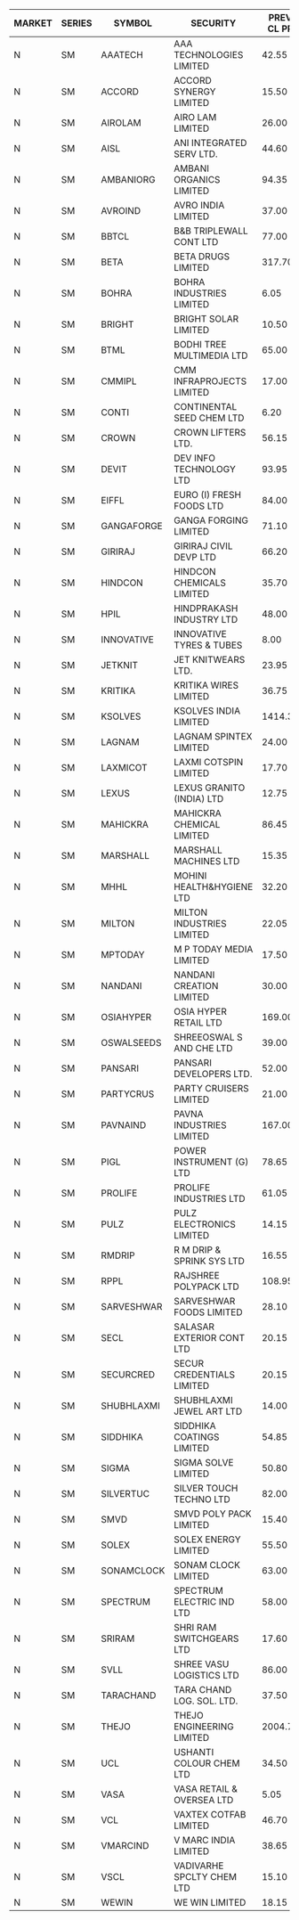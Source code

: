 


| MARKET | SERIES | SYMBOL | SECURITY | PREV CL PR | OPEN PRICE | HIGH PRICE | LOW PRICE | CLOSE PRICE | NET TRDVAL | NET TRDQTY | CORP IND | HI 52 WK | LO 52 WK |
| ----- | ----- | ----- | ----- | ----- | ----- | ----- | ----- | ----- | ----- | ----- | ----- | ----- | ----- |
| N | SM | AAATECH | AAA TECHNOLOGIES LIMITED | 42.55 | 42.70 | 42.70 | 42.70 | 42.70 | 128100.00 | 3000 |  | 51.00 | 42.00 |
| N | SM | ACCORD | ACCORD SYNERGY LIMITED | 15.50 | 15.05 | 16.25 | 15.05 | 16.25 | 125200.00 | 8000 |  | 27.00 | 10.25 |
| N | SM | AIROLAM | AIRO LAM LIMITED | 26.00 | 26.00 | 26.00 | 26.00 | 26.00 | 156000.00 | 6000 |  | 36.00 | 17.35 |
| N | SM | AISL | ANI INTEGRATED SERV LTD. | 44.60 | 46.70 | 46.70 | 44.25 | 44.60 | 1178520.00 | 26400 |  | 46.70 | 17.45 |
| N | SM | AMBANIORG | AMBANI ORGANICS LIMITED | 94.35 | 89.65 | 89.65 | 89.65 | 89.65 | 358600.00 | 4000 |  | 114.85 | 42.35 |
| N | SM | AVROIND | AVRO INDIA LIMITED | 37.00 | 39.00 | 39.00 | 39.00 | 39.00 | 78000.00 | 2000 |  | 51.00 | 35.00 |
| N | SM | BBTCL | B&B TRIPLEWALL CONT LTD | 77.00 | 78.60 | 78.95 | 78.60 | 78.80 | 1418700.00 | 18000 |  | 83.95 | 27.20 |
| N | SM | BETA | BETA DRUGS LIMITED | 317.70 | 333.55 | 333.55 | 333.55 | 333.55 | 2401560.00 | 7200 |  | 333.55 | 43.30 |
| N | SM | BOHRA | BOHRA INDUSTRIES LIMITED | 6.05 | 6.35 | 6.35 | 6.30 | 6.35 | 152200.00 | 24000 |  | 6.35 | .95 |
| N | SM | BRIGHT | BRIGHT SOLAR LIMITED | 10.50 | 10.00 | 10.25 | 10.00 | 10.25 | 150750.00 | 15000 |  | 15.55 | 5.25 |
| N | SM | BTML | BODHI TREE MULTIMEDIA LTD | 65.00 | 71.50 | 71.90 | 71.50 | 71.50 | 343920.00 | 4800 |  | 96.00 | 64.05 |
| N | SM | CMMIPL | CMM INFRAPROJECTS LIMITED | 17.00 | 16.15 | 16.90 | 16.15 | 16.85 | 1603200.00 | 99000 |  | 19.65 | 2.25 |
| N | SM | CONTI | CONTINENTAL SEED CHEM LTD | 6.20 | 5.90 | 6.50 | 5.90 | 5.90 | 204146.25 | 33330 |  | 14.60 | 5.20 |
| N | SM | CROWN | CROWN LIFTERS LTD. | 56.15 | 56.15 | 56.15 | 56.15 | 56.15 | 56150.00 | 1000 |  | 56.15 | 38.00 |
| N | SM | DEVIT | DEV INFO TECHNOLOGY LTD | 93.95 | 93.90 | 93.90 | 93.90 | 93.90 | 140850.00 | 1500 |  | 139.55 | 57.00 |
| N | SM | EIFFL | EURO (I) FRESH FOODS LTD | 84.00 | 80.00 | 88.00 | 80.00 | 88.00 | 525640.00 | 6400 |  | 129.40 | 64.80 |
| N | SM | GANGAFORGE | GANGA FORGING LIMITED | 71.10 | 71.80 | 72.20 | 71.80 | 72.20 | 2304000.00 | 32000 |  | 72.20 | 9.50 |
| N | SM | GIRIRAJ | GIRIRAJ CIVIL DEVP LTD | 66.20 | 65.00 | 69.00 | 65.00 | 67.00 | 160800.00 | 2400 |  | 93.50 | 46.50 |
| N | SM | HINDCON | HINDCON CHEMICALS LIMITED | 35.70 | 33.50 | 34.00 | 32.55 | 33.25 | 1740000.00 | 52000 |  | 42.95 | 8.25 |
| N | SM | HPIL | HINDPRAKASH INDUSTRY LTD | 48.00 | 48.00 | 48.10 | 48.00 | 48.10 | 2452500.00 | 51000 |  | 48.10 | 41.50 |
| N | SM | INNOVATIVE | INNOVATIVE TYRES & TUBES | 8.00 | 8.00 | 8.00 | 7.75 | 7.75 | 166500.00 | 21000 |  | 10.35 | 5.65 |
| N | SM | JETKNIT | JET KNITWEARS LTD. | 23.95 | 22.80 | 22.80 | 22.80 | 22.80 | 34200.00 | 1500 |  | 29.15 | 18.00 |
| N | SM | KRITIKA | KRITIKA WIRES LIMITED | 36.75 | 36.00 | 36.00 | 36.00 | 36.00 | 144000.00 | 4000 |  | 38.50 | 32.00 |
| N | SM | KSOLVES | KSOLVES INDIA LIMITED | 1414.35 | 1484.95 | 1485.05 | 1401.00 | 1485.05 | 12778215.00 | 8700 |  | 1485.05 | 102.05 |
| N | SM | LAGNAM | LAGNAM SPINTEX LIMITED | 24.00 | 25.20 | 25.20 | 24.00 | 25.15 | 370800.00 | 15000 |  | 25.20 | 6.60 |
| N | SM | LAXMICOT | LAXMI COTSPIN LIMITED | 17.70 | 17.25 | 17.25 | 16.80 | 17.25 | 613500.00 | 36000 |  | 17.70 | 7.50 |
| N | SM | LEXUS | LEXUS GRANITO (INDIA) LTD | 12.75 | 12.15 | 12.90 | 12.15 | 12.90 | 25050.00 | 2000 |  | 22.50 | 5.20 |
| N | SM | MAHICKRA | MAHICKRA CHEMICAL LIMITED | 86.45 | 90.45 | 91.00 | 88.80 | 90.20 | 1083225.00 | 12000 |  | 93.00 | 70.00 |
| N | SM | MARSHALL | MARSHALL MACHINES LTD | 15.35 | 14.60 | 14.90 | 14.60 | 14.75 | 352200.00 | 24000 |  | 16.95 | 4.85 |
| N | SM | MHHL | MOHINI HEALTH&HYGIENE LTD | 32.20 | 30.60 | 30.60 | 30.60 | 30.60 | 734400.00 | 24000 |  | 39.50 | 11.80 |
| N | SM | MILTON | MILTON INDUSTRIES LIMITED | 22.05 | 23.15 | 23.15 | 23.00 | 23.00 | 406120.00 | 17600 |  | 27.05 | 7.70 |
| N | SM | MPTODAY | M P TODAY MEDIA LIMITED | 17.50 | 16.65 | 16.65 | 16.65 | 16.65 | 66600.00 | 4000 |  | 23.85 | 9.70 |
| N | SM | NANDANI | NANDANI CREATION LIMITED | 30.00 | 30.00 | 30.45 | 30.00 | 30.45 | 302250.00 | 10000 |  | 31.65 | 7.65 |
| N | SM | OSIAHYPER | OSIA HYPER RETAIL LTD | 169.00 | 170.00 | 170.00 | 170.00 | 170.00 | 68000.00 | 400 |  | 246.00 | 117.00 |
| N | SM | OSWALSEEDS | SHREEOSWAL S AND CHE LTD | 39.00 | 40.50 | 40.50 | 40.50 | 40.50 | 324000.00 | 8000 |  | 50.45 | 24.75 |
| N | SM | PANSARI | PANSARI DEVELOPERS LTD. | 52.00 | 52.00 | 52.00 | 52.00 | 52.00 | 1248000.00 | 24000 |  | 54.00 | 21.90 |
| N | SM | PARTYCRUS | PARTY CRUISERS LIMITED | 21.00 | 22.00 | 22.05 | 22.00 | 22.00 | 440700.00 | 20000 |  | 39.90 | 16.55 |
| N | SM | PAVNAIND | PAVNA INDUSTRIES LIMITED | 167.00 | 167.00 | 167.00 | 166.50 | 167.00 | 400400.00 | 2400 |  | 172.00 | 165.05 |
| N | SM | PIGL | POWER INSTRUMENT (G) LTD | 78.65 | 82.55 | 82.55 | 82.55 | 82.55 | 1320800.00 | 16000 |  | 82.55 | 9.50 |
| N | SM | PROLIFE | PROLIFE INDUSTRIES LTD | 61.05 | 64.10 | 64.10 | 64.10 | 64.10 | 961500.00 | 15000 |  | 67.90 | 30.50 |
| N | SM | PULZ | PULZ ELECTRONICS LIMITED | 14.15 | 14.85 | 14.85 | 14.85 | 14.85 | 59400.00 | 4000 |  | 16.65 | 9.75 |
| N | SM | RMDRIP | R M DRIP & SPRINK SYS LTD | 16.55 | 15.80 | 17.25 | 15.80 | 17.25 | 163300.00 | 10000 |  | 63.00 | 15.50 |
| N | SM | RPPL | RAJSHREE POLYPACK LTD | 108.95 | 114.30 | 114.35 | 105.00 | 107.75 | 7754800.00 | 71000 |  | 121.00 | 47.75 |
| N | SM | SARVESHWAR | SARVESHWAR FOODS LIMITED | 28.10 | 28.95 | 29.00 | 28.95 | 29.00 | 92720.00 | 3200 |  | 37.85 | 9.60 |
| N | SM | SECL | SALASAR EXTERIOR CONT LTD | 20.15 | 21.15 | 21.15 | 21.15 | 21.15 | 126900.00 | 6000 |  | 43.00 | 9.90 |
| N | SM | SECURCRED | SECUR CREDENTIALS LIMITED | 20.15 | 21.15 | 21.15 | 21.00 | 21.05 | 50670.00 | 2400 |  | 21.80 | 12.00 |
| N | SM | SHUBHLAXMI | SHUBHLAXMI JEWEL ART LTD | 14.00 | 13.80 | 14.00 | 13.80 | 14.00 | 55800.00 | 4000 |  | 29.90 | 12.05 |
| N | SM | SIDDHIKA | SIDDHIKA COATINGS LIMITED | 54.85 | 55.00 | 56.70 | 55.00 | 56.65 | 450000.00 | 8000 |  | 58.00 | 51.00 |
| N | SM | SIGMA | SIGMA SOLVE LIMITED | 50.80 | 60.00 | 60.95 | 52.65 | 60.95 | 1252200.00 | 21000 |  | 60.95 | 33.80 |
| N | SM | SILVERTUC | SILVER TOUCH TECHNO LTD | 82.00 | 75.00 | 80.00 | 75.00 | 80.00 | 155000.00 | 2000 |  | 109.00 | 72.00 |
| N | SM | SMVD | SMVD POLY PACK LIMITED | 15.40 | 15.40 | 16.15 | 15.40 | 16.15 | 63100.00 | 4000 |  | 17.90 | 6.45 |
| N | SM | SOLEX | SOLEX ENERGY LIMITED | 55.50 | 56.95 | 57.90 | 52.75 | 54.35 | 2767300.00 | 50000 |  | 59.20 | 20.15 |
| N | SM | SONAMCLOCK | SONAM CLOCK LIMITED | 63.00 | 52.00 | 62.00 | 50.40 | 60.00 | 1007700.00 | 18000 |  | 66.00 | 37.50 |
| N | SM | SPECTRUM | SPECTRUM ELECTRIC IND LTD | 58.00 | 60.00 | 60.00 | 60.00 | 60.00 | 120000.00 | 2000 |  | 69.00 | 45.60 |
| N | SM | SRIRAM | SHRI RAM SWITCHGEARS LTD | 17.60 | 16.75 | 17.35 | 16.75 | 17.35 | 204600.00 | 12000 |  | 18.50 | 11.20 |
| N | SM | SVLL | SHREE VASU LOGISTICS LTD | 86.00 | 87.00 | 87.00 | 87.00 | 87.00 | 87000.00 | 1000 |  | 104.00 | 76.40 |
| N | SM | TARACHAND | TARA CHAND LOG. SOL. LTD. | 37.50 | 37.50 | 37.50 | 37.50 | 37.50 | 75000.00 | 2000 |  | 42.85 | 26.00 |
| N | SM | THEJO | THEJO ENGINEERING LIMITED | 2004.70 | 1921.00 | 1950.00 | 1921.00 | 1930.00 | 580100.00 | 300 |  | 2255.00 | 437.45 |
| N | SM | UCL | USHANTI COLOUR CHEM LTD | 34.50 | 36.75 | 36.75 | 33.50 | 34.00 | 753500.00 | 22000 |  | 42.40 | 24.00 |
| N | SM | VASA | VASA RETAIL & OVERSEA LTD | 5.05 | 5.05 | 5.30 | 5.05 | 5.30 | 41400.00 | 8000 |  | 7.55 | 4.95 |
| N | SM | VCL | VAXTEX COTFAB LIMITED | 46.70 | 47.10 | 47.30 | 47.10 | 47.30 | 424800.00 | 9000 |  | 47.30 | 17.00 |
| N | SM | VMARCIND | V MARC INDIA LIMITED | 38.65 | 40.00 | 40.00 | 38.55 | 38.55 | 828750.00 | 21000 |  | 45.00 | 38.00 |
| N | SM | VSCL | VADIVARHE SPCLTY CHEM LTD | 15.10 | 14.75 | 14.85 | 14.75 | 14.85 | 310350.00 | 21000 |  | 19.55 | 5.85 |
| N | SM | WEWIN | WE WIN LIMITED | 18.15 | 17.25 | 17.25 | 17.25 | 17.25 | 51750.00 | 3000 |  | 60.00 | 13.55 |



